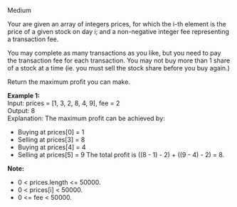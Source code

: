 Medium

Your are given an array of integers prices, for which the i-th element is the price of a given stock on day i; and a non-negative integer fee representing a transaction fee.

You may complete as many transactions as you like, but you need to pay the transaction fee for each transaction. You may not buy more than 1 share of a stock at a time (ie. you must sell the stock share before you buy again.)

Return the maximum profit you can make.

**Example 1:**  
Input: prices = [1, 3, 2, 8, 4, 9], fee = 2  
Output: 8  
Explanation: The maximum profit can be achieved by:  
- Buying at prices[0] = 1
- Selling at prices[3] = 8
- Buying at prices[4] = 4
- Selling at prices[5] = 9
The total profit is ((8 - 1) - 2) + ((9 - 4) - 2) = 8.

**Note:**  

- 0 < prices.length <= 50000.
- 0 < prices[i] < 50000.
- 0 <= fee < 50000.
